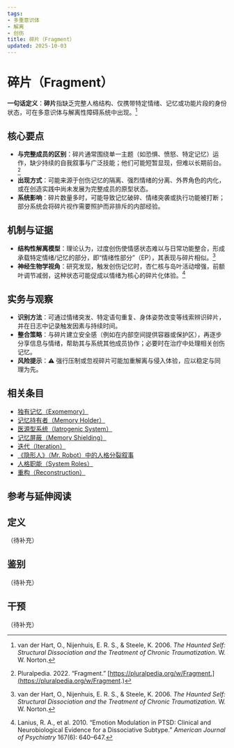 ```yaml
---
tags:
- 多重意识体
- 解离
- 创伤
title: 碎片（Fragment）
updated: 2025-10-03
---
```


# 碎片（Fragment）

**一句话定义**：**碎片**指缺乏完整人格结构、仅携带特定情绪、记忆或功能片段的身份状态，可在多意识体与解离性障碍系统中出现。[^van-der-hart2006]

## 核心要点

- **与完整成员的区别**：碎片通常围绕单一主题（如恐惧、愤怒、特定记忆）运作，缺少持续的自我叙事与广泛技能；他们可能短暂显现，但难以长期前台。[^pluralpedia-fragment]
- **出现方式**：可能来源于创伤记忆的隔离、强烈情绪的分离、外界角色的内化，或在创造实践中尚未发展为完整成员的原型状态。
- **系统影响**：碎片数量多时，可能导致记忆破碎、情绪突袭或执行功能被打断；部分系统会将碎片视作需要照护而非排斥的内部经验。

## 机制与证据

- **结构性解离模型**：理论认为，过度创伤使情感状态难以与日常功能整合，形成承载特定情绪/记忆的部分，即“情绪性部分”（EP），其表现与碎片相似。[^van-der-hart2006]
- **神经生物学视角**：研究发现，触发创伤记忆时，杏仁核与岛叶活动增强，前额叶调节减弱，这种状态可能促成以情绪为核心的碎片化体验。[^lanius2010]

## 实务与观察

- **识别方法**：可通过情绪突发、特定语句重复、身体姿势改变等线索辨识碎片，并在日志中记录触发因素与持续时间。
- **整合策略**：与碎片建立安全感（例如在内部空间提供容器或保护区），再逐步分享信息与情绪，帮助其与系统其他成员协作；必要时在治疗中处理相关创伤记忆。
- **风险提示**：⚠ 强行压制或忽视碎片可能加重解离与侵入体验，应以稳定与同理为先。

## 相关条目

- [独有记忆（Exomemory）](/entries/Exomemory.md)
- [记忆持有者（Memory Holder）](/entries/Memory-Holder.md)
- [医源型系统（Iatrogenic System）](/entries/Iatrogenic-System.md)
- [记忆屏蔽（Memory Shielding）](/entries/Memory-Shielding.md)
- [迭代（Iteration）](/entries/Iteration.md)
- [《隐形人》（Mr. Robot）中的人格分裂叙事](/entries/Mr-Robot-DID-Narrative.md)
- [人格职能（System Roles）](/entries/System-Roles.md)
- [重构（Reconstruction）](/entries/Reconstruction.md)

## 参考与延伸阅读

[^pluralpedia-fragment]: Pluralpedia. 2022. “Fragment.” [https://pluralpedia.org/w/Fragment.](https://pluralpedia.org/w/Fragment.)
[^van-der-hart2006]: van der Hart, O., Nijenhuis, E. R. S., & Steele, K. 2006. *The Haunted Self: Structural Dissociation and the Treatment of Chronic Traumatization*. W. W. Norton.
[^lanius2010]: Lanius, R. A., et al. 2010. “Emotion Modulation in PTSD: Clinical and Neurobiological Evidence for a Dissociative Subtype.” *American Journal of Psychiatry* 167(6): 640–647.

## 定义

（待补充）

## 鉴别

（待补充）

## 干预

（待补充）
